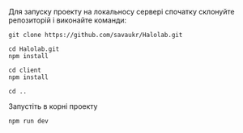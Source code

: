 Для запуску проекту на локальносу сервері спочатку склонуйте репозиторій і виконайте команди:

 	git clone https://github.com/savaukr/Halolab.git

 	cd Halolab.git
 	npm install

 	cd client 
 	npm install

 	cd ..

Запустіть в корні проекту
	
	npm run dev